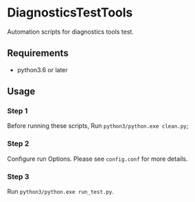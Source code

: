 # DiagnosticsTestTools
Automation scripts for diagnostics tools test.

## Requirements
* python3.6 or later

## Usage
### Step 1
Before running these scripts, Run `python3/python.exe clean.py`;
### Step 2
Configure run Options. Please see `config.conf` for more details.
### Step 3
Run `python3/python.exe run_test.py`.